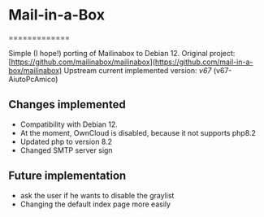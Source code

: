 # Mail-in-a-Box

=============

Simple (I hope!) porting of Mailinabox to Debian 12.
Original project: [https://github.com/mailinabox/mailinabox](https://github.com/mail-in-a-box/mailinabox)
Upstream current implemented version: *v67* (v67-AiutoPcAmico)

## Changes implemented

- Compatibility with Debian 12.
- At the moment, OwnCloud is disabled, because it not supports php8.2
- Updated php to version 8.2
- Changed SMTP server sign

## Future implementation

- ask the user if he wants to disable the graylist
- Changing the default index page more easily
